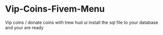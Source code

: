 # Vip-Coins-Fivem-Menu
Vip coins / donate coins with trew hud ui install the sql file to your database and your are ready
